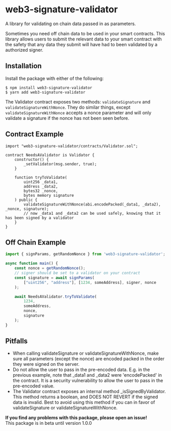 # web3-signature-validator
A library for validating on chain data passed in as parameters.

Sometimes you need off chain data to be used in your smart contracts. This library allows users to submit the relevant data to your smart contract with the safety that any data they submit will have had to been validated by a authorized signer.

## Installation
Install the package with either of the following:
```
$ npm install web3-signature-validator
$ yarn add web3-signature-validator
```

The Validator contract exposes two methods: `validateSignature` and `validateSignatureWithNonce`.
They do similar things, except `validateSignatureWithNonce` accepts a nonce parameter and will only validate a signature if the nonce has not been seen before.

## Contract Example
```solidity
import "web3-signature-validator/contracts/Validator.sol";

contract NeedsAValidator is Validator {
    constructor() {
        _setValidator(msg.sender, true);
    }

    function tryToValidate(
        uint256 _data1, 
        address _data2, 
        bytes32 _nonce, 
        bytes memory signature
    ) public {
        validateSignatureWithNonce(abi.encodePacked(_data1, _data2), _nonce, signature);
        // now _data1 and _data2 can be used safely, knowing that it has been signed by a validator
    }
}
```

## Off Chain Example
```javascript
import { signParams, getRandomNonce } from 'web3-signature-validator';

async function main() {
    const nonce = getRandomNonce();
    // signer should be set to a validator on your contract
    const signature = await signParams(
        ["uint256", "address"], [1234, someAddress], signer, nonce
    );

    await NeedsAValidator.tryToValidate(
        1234,
        someAddress,
        nonce,
        signature
    );
}
```
## Pitfalls
- When calling validateSignature or validateSignatureWithNonce, make sure all parameters (except the nonce) are encoded packed in the order they were signed on the server.
- Do not allow the user to pass in the pre-encoded data. E.g. in the previous example, note that _data1 and _data2 were 'encodePacked' in the contract. It is a security vulnerability to allow the user to pass in the pre-encoded value.
- The Validator contract exposes an internal method _isSignedByValidator. This method returns a boolean, and DOES NOT REVERT if the signed data is invalid. Best to avoid using this method if you can in favor of validateSignature or validateSignatureWithNonce.

**If you find any problems with this package, please open an issue!**  
This package is in beta until version 1.0.0
